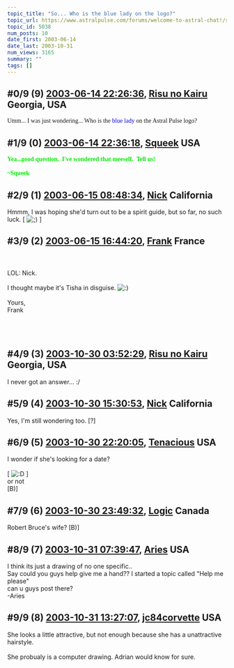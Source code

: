 ```yaml
---
topic_title: "So... Who is the blue lady on the logo?"
topic_url: https://www.astralpulse.com/forums/welcome-to-astral-chat!/so-who-is-the-blue-lady-on-the-logo
topic_id: 5038
num_posts: 10
date_first: 2003-06-14
date_last: 2003-10-31
num_views: 3165
summary: ""
tags: []
---
```


## \#0/9 (9) [2003-06-14 22:26:36](https://www.astralpulse.com/forums/index.php?msg=120724), [Risu no Kairu](https://www.astralpulse.com/forums/profile/?u=430) Georgia, USA ##
<section>
<font face='"Comic' ms&quot;="" sans="">
 Umm... I was just wondering... Who is the
 <font color='"blue"'>
  blue lady
 </font>
 on the Astral Pulse logo?
</font>
</section>

## \#1/9 (0) [2003-06-14 22:36:18](https://www.astralpulse.com/forums/index.php?msg=34843), [Squeek](https://www.astralpulse.com/forums/profile/?u=1578) USA ##
<section>
<b>
 <font color='"teal"'>
  <font face='"Comic' ms&quot;="" sans="">
   Yea...good question.  I've wondered that meeself.  Tell us!
   <br>
   <br>
   ~Squeek
  </font>
 </font>
</b>
</section>

## \#2/9 (1) [2003-06-15 08:48:34](https://www.astralpulse.com/forums/index.php?msg=34868), [Nick](https://www.astralpulse.com/forums/profile/?u=2080) California ##
<section>
Hmmm, I was hoping she'd turn out to be a spirit guide, but so far, no such luck. [
<img alt=";)" class="smiley" src="https://www.astralpulse.com/forums/Smileys/fugue/wink.png" title="Wink"/>
]
</section>

## \#3/9 (2) [2003-06-15 16:44:20](https://www.astralpulse.com/forums/index.php?msg=34904), [Frank](https://www.astralpulse.com/forums/profile/?u=359) France ##
<section>
<br>
<br>
LOL: Nick.
<br>
<br>
I thought maybe it's Tisha in disguise.
<img alt=":)" class="smiley" src="https://www.astralpulse.com/forums/Smileys/fugue/smiley.png" title="Smiley"/>
<br>
<br>
Yours,
<br>
Frank
<br>
<br>
<br>
<br>
</section>

## \#4/9 (3) [2003-10-30 03:52:29](https://www.astralpulse.com/forums/index.php?msg=64113), [Risu no Kairu](https://www.astralpulse.com/forums/profile/?u=430) Georgia, USA ##
<section>
I never got an answer... :/
</section>

## \#5/9 (4) [2003-10-30 15:30:53](https://www.astralpulse.com/forums/index.php?msg=64222), [Nick](https://www.astralpulse.com/forums/profile/?u=2080) California ##
<section>
Yes, I'm still wondering too. [?]
</section>

## \#6/9 (5) [2003-10-30 22:20:05](https://www.astralpulse.com/forums/index.php?msg=64308), [Tenacious](https://www.astralpulse.com/forums/profile/?u=3095) USA ##
<section>
I wonder if she's looking for a date?
<br>
<br>
[
<img alt=":D" class="smiley" src="https://www.astralpulse.com/forums/Smileys/fugue/cheesy.png" title="Cheesy"/>
]
<br>
or not
<br>
<font size='"6"'>
 [B)]
</font>
</section>

## \#7/9 (6) [2003-10-30 23:49:32](https://www.astralpulse.com/forums/index.php?msg=64326), [Logic](https://www.astralpulse.com/forums/profile/?u=3578) Canada ##
<section>
Robert Bruce's wife? [B)]
</section>

## \#8/9 (7) [2003-10-31 07:39:47](https://www.astralpulse.com/forums/index.php?msg=64372), [Aries](https://www.astralpulse.com/forums/profile/?u=3970) USA ##
<section>
I think its just a drawing of no one specific..
<br>
Say could you guys help give me a hand?? I started a topic called "Help me please"
<br>
can u guys post there?
<br>
-Aries
</section>

## \#9/9 (8) [2003-10-31 13:27:07](https://www.astralpulse.com/forums/index.php?msg=64466), [jc84corvette](https://www.astralpulse.com/forums/profile/?u=2810) USA ##
<section>
She looks a little attractive, but not enough because she has a unattractive hairstyle.
<br>
<br>
She probualy is a computer drawing. Adrian would know for sure.
</section>